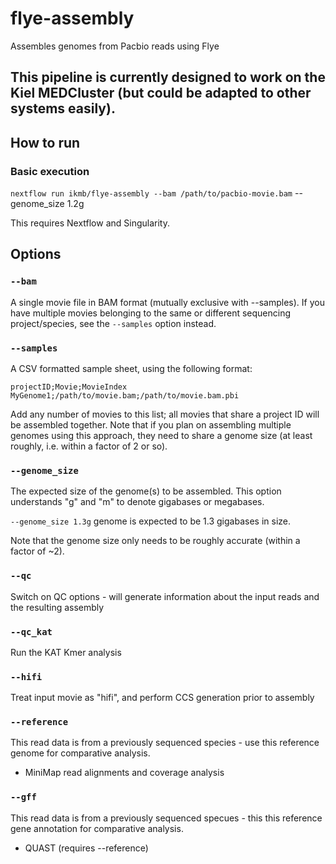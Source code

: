 # flye-assembly
Assembles genomes from Pacbio reads using Flye

## This pipeline is currently designed to work on the Kiel MEDCluster (but could be adapted to other systems easily). 

## How to run

### Basic execution

`nextflow run ikmb/flye-assembly --bam /path/to/pacbio-movie.bam` --genome_size 1.2g

This requires Nextflow and Singularity. 

## Options

### `--bam`
A single movie file in BAM format (mutually exclusive with --samples). If you have multiple movies belonging to the same or different sequencing project/species, see the `--samples` option instead. 

### `--samples`
A CSV formatted sample sheet, using the following format:

`projectID;Movie;MovieIndex
MyGenome1;/path/to/movie.bam;/path/to/movie.bam.pbi
`

Add any number of movies to this list; all movies that share a project ID will be assembled together. Note that if you plan on assembling multiple genomes
using this approach, they need to share a genome size (at least roughly, i.e. within a factor of 2 or so). 

### `--genome_size`
The expected size of the genome(s) to be assembled. This option understands "g" and "m" to denote gigabases or megabases.

`--genome_size 1.3g` genome is expected to be 1.3 gigabases in size.

Note that the genome size only needs to be roughly accurate (within a factor of ~2).

### `--qc`
Switch on QC options - will generate information about the input reads and the resulting assembly

### `--qc_kat`
Run the KAT Kmer analysis 

### `--hifi`
Treat input movie as "hifi", and perform CCS generation prior to assembly

### `--reference`
This read data is from a previously sequenced species - use this reference genome for comparative analysis. 

* MiniMap read alignments and coverage analysis

### `--gff`
This read data is from a previously sequenced specues - this this reference gene annotation for comparative analysis.

* QUAST (requires --reference)
